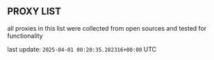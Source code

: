 ## PROXY LIST

all proxies in this list were collected from open sources and tested for functionality

last update: `2025-04-01 00:20:35.282316+00:00` UTC